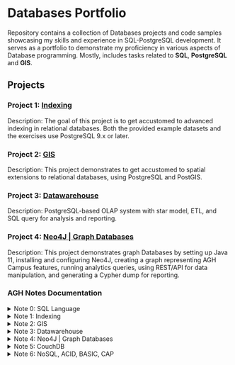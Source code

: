 # Databases Portfolio

Repository contains a collection of Databases projects and code samples showcasing my skills and experience in SQL-PostgreSQL development. It serves as a portfolio to demonstrate my proficiency in various aspects of Database programming. Mostly, includes tasks related to **SQL**, **PostgreSQL** and **GIS**.


## Projects

### Project 1: [Indexing](https://github.com/xkyleann/Databases_SQL_Portfolio/tree/main/Indexing)

Description: The goal of this project is to get accustomed to advanced indexing in relational databases. Both the provided example datasets and the exercises use PostgreSQL 9.x or later.

### Project 2: [GIS](https://github.com/xkyleann/Databases_SQL_Portfolio/tree/main/GIS)

Description: This project demonstrates to get accustomed to spatial extensions to relational databases, using PostgreSQL and PostGIS.

### Project 3: [Datawarehouse](https://github.com/xkyleann/Databases_SQL_Portfolio/tree/main/Datawarehouse)

Description: PostgreSQL-based OLAP system with star model, ETL, and SQL query for analysis and reporting.

### Project 4: [Neo4J | Graph Databases](https://github.com/xkyleann/Databases_SQL_Portfolio/tree/main/Neo4J_GraphDatabases)

Description: This project demonstrates graph Databases by setting up Java 11, installing and configuring Neo4J, creating a graph representing AGH Campus features, running analytics queries, using REST/API for data manipulation, and generating a Cypher dump for reporting.

### AGH Notes Documentation 
<details>
<summary> Note 0: SQL Language </summary>
<a href= "https://github.com/xkyleann/Databases_SQL_Portfolio/files/11940280/Note.0.pdf"> Documentation 0</a>
</details>

<details>
<summary> Note 1: Indexing  </summary>
<a href= "https://github.com/xkyleann/Databases_SQL_Portfolio/files/11940283/Note.1.pdf"> Documentation 1</a>
</details>

<details>
<summary> Note 2: GIS  </summary>
<a href= "https://github.com/xkyleann/Databases_SQL_Portfolio/files/11940287/Note.2.pdf"> Documentation 2</a>
</details>

<details>
<summary> Note 3: Datawarehouse  </summary>
<a href= "https://github.com/xkyleann/Java_Portfolio/files/11938882/oo5.pdf"> Documentation 3</a>
</details>

<details>
<summary> Note 4: Neo4J | Graph Databases  </summary>
<a href= "https://github.com/xkyleann/Databases_SQL_Portfolio/files/11940487/Note.4.pdf"> Documentation 4</a>
</details>

<details>
<summary> Note 5: CouchDB </summary>
<a href= "https://github.com/xkyleann/Databases_SQL_Portfolio/files/11940492/Note.5.pdf"> Documentation 5</a>
</details>

<details>
<summary> Note 6: NoSQL, ACID, BASIC, CAP </summary>
<a href= "https://github.com/xkyleann/Databases_SQL_Portfolio/files/11940497/Note.6.pdf"> Documentation 6</a>
</details>




